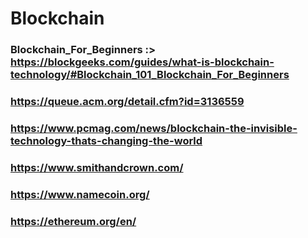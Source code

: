 # Blockchain

### Blockchain_For_Beginners :>  https://blockgeeks.com/guides/what-is-blockchain-technology/#Blockchain_101_Blockchain_For_Beginners

### https://queue.acm.org/detail.cfm?id=3136559

### https://www.pcmag.com/news/blockchain-the-invisible-technology-thats-changing-the-world

### https://www.smithandcrown.com/

### https://www.namecoin.org/

### https://ethereum.org/en/
